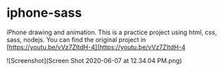 # iphone-sass
iPhone drawing and animation. This is a practice project using html, css, sass, nodejs. You can find the original project in [https://youtu.be/vVz7ZItdH-4](https://youtu.be/vVz7ZItdH-4

![Screenshot](Screen Shot 2020-06-07 at 12.34.04 PM.png)
